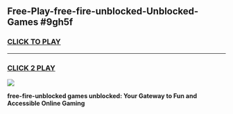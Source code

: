 
## Free-Play-free-fire-unblocked-Unblocked-Games #9gh5f
<h3>
<a href="https://news.freeplayer.one?title=free-fire-unblocked&ref=8M">CLICK TO PLAY</a></h3>
<hr>

<h3>
<a href="https://news.freeplayer.one?title=free-fire-unblocked&ref=8M">CLICK 2 PLAY</a>
  
</h3>

<a href="https://news.freeplayer.one?title=free-fire-unblocked&ref=8M"><img src="https://clearcache.store/games.png"></a>


**free-fire-unblocked games unblocked: Your Gateway to Fun and Accessible Online Gaming**
